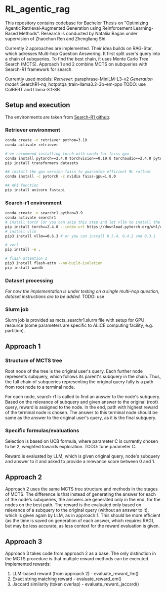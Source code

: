 # RL_agentic_rag
This repository contains codebase for Bachelor Thesis on "Optimizing Agentic Retrieval-Augmented Generation using Reinforcement Learning-Based Methods". Research is conducted by Nataliia Bagan under supervision of Zhaochun Ren and Zhengliang Shi.

Currently 2 approaches are implemented. Their idea builds on RAG-Star, which adresses Multi-hop Question Answering. It first split user's query into a chain of subqueries. To find the best chain, it uses Monte Carlo Tree Search (MCTS). Approach 1 and 2 combine MCTS on subqueries with Search-R1 framework for search.

Currently used models:
*Retriever:* paraphrase-MiniLM-L3-v2
*Generation model:* SearchR1-nq_hotpotqa_train-llama3.2-3b-em-ppo
TODO: use ColBERT and Llama-3.1-8B

## Setup and execution

The environments are taken from [Search-R1 github](https://github.com/PeterGriffinJin/Search-R1):

### Retriever environment
```bash
conda create -n retriever python=3.10
conda activate retriever

# we recommend installing torch with conda for faiss-gpu
conda install pytorch==2.4.0 torchvision==0.19.0 torchaudio==2.4.0 pytorch-cuda=12.1 -c pytorch -c nvidia
pip install transformers datasets

## install the gpu version faiss to guarantee efficient RL rollout
conda install -c pytorch -c nvidia faiss-gpu=1.8.0

## API function
pip install uvicorn fastapi
```

### Search-r1 environment
```bash
conda create -n searchr1 python=3.9
conda activate searchr1
# install torch [or you can skip this step and let vllm to install the correct version for you]
pip install torch==2.4.0 --index-url https://download.pytorch.org/whl/cu121
# install vllm
pip3 install vllm==0.6.3 # or you can install 0.5.4, 0.4.2 and 0.3.1

# verl
pip install -e .

# flash attention 2
pip3 install flash-attn --no-build-isolation
pip install wandb
```

### Dataset processing
*For now the implementation is under testing on a single multi-hop question, dataset instructions are to be added.*
TODO: use 

### Slurm job
Slurm job is provided as mcts_searchr1.slurm file with setup for GPU resource (some parameters are specific to ALICE computing facility, e.g. partition).

## Approach 1
### Structure of MCTS tree
Root node of the tree is the original user's query. Each further node represents subquery, which follows its parent's subquery in the chain. Thus, the full chain of subqueries representing the original query fully is a path from root node to a terminal node. 

For each node, search-r1 is called to find an answer to the node's subquery. Based on the relevance of subquery and given answer to the original (root) query, reward is assigned to the node. In the end, path with highest reward of the terminal node is chosen. The answer to this terminal node should be same as the answer to the original user's query, as it is the final subquery.

### Specific formulas/evaluations
Selection is based on UCB formula, where parameter C is currently chosen to be 2, weighted towards exploration.
TODO: tune parameter C.

Reward is evaluated by LLM, which is given original query, node's subquery and answer to it and asked to provide a relevance score between 0 and 1.

## Approach 2
Approach 2 uses the same MCTS tree structure and methods in the stages of MCTS. The difference is that instead of generating the answer for each of the node's subqueries, the answers are generated only in the end, for the nodes on the best path. The reward is the evaluated only based on relevance of a subquery to the original query (without an answer to it), which is given again by LLM, as in approach 1. This should be more efficient (as the time is saved on generation of each answer, which requires RAG), but may be less accurate, as less context for the reward evaluation is given.

## Approach 3
Approach 3 takes code from approach 2 as a base. The only distinction in the MCTS procedure is that multiple reward methods can be executed. Implemented rewards:
1. LLM-based reward (from approach 2) - evaluate_reward_llm()
2. Exact string matching reward - evaluate_reward_em()
3. Jaccard similarity (token overlap) - evaluate_reward_jaccard()